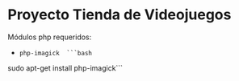 # Proyecto Tienda de Videojuegos
Módulos php requeridos:
-     php-imagick  ```bash
sudo apt-get install php-imagick```
